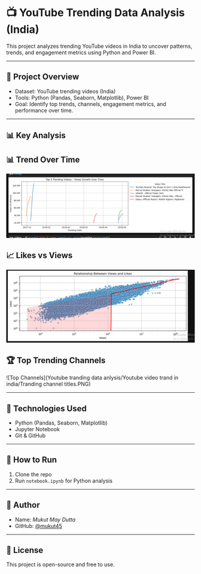 # 📺 YouTube Trending Data Analysis (India)

This project analyzes trending YouTube videos in India to uncover patterns, trends, and engagement metrics using Python and Power BI.

---

## 📂 Project Overview

- Dataset: YouTube trending videos (India)
- Tools: Python (Pandas, Seaborn, Matplotlib), Power BI
- Goal: Identify top trends, channels, engagement metrics, and performance over time.

---

## 📊 Key Analysis


## 📊 Trend Over Time


![Alt Text](images/Screen_shots_of_tranding_songs.PNG)


## 📈 Likes vs Views


![Alt Text](images/Correlation_between_views_and_likes.PNG)


## 🏆 Top Trending Channels

![Top Channels](Youtube tranding data anlysis/Youtube video trand in india/Tranding channel titles.PNG)


---

## 🔧 Technologies Used

- Python (Pandas, Seaborn, Matplotlib)
- Jupyter Notebook
- Git & GitHub

---

## 🚀 How to Run

1. Clone the repo
2. Run `notebook.ipynb` for Python analysis

---

## 👤 Author

- Name: *Mukut May Dutta*
- GitHub: [@mukut45](https://github.com/mukut45)

---

## 📄 License

This project is open-source and free to use.

